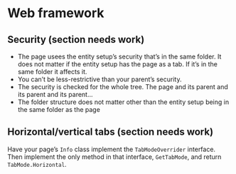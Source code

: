 # Web framework


## Security (section needs work)

*	The page usees the entity setup’s security that’s in the same folder. It does not matter if the entity setup has the page as a tab. If it’s in the same folder it affects it.
*	You can’t be less-restrictive than your parent’s security.
*	The security is checked for the whole tree. The page and its parent and its parent and its parent...
*	The folder structure does not matter other than the entity setup being in the same folder as the page


## Horizontal/vertical tabs (section needs work)

Have your page’s `Info` class implement the `TabModeOverrider` interface. Then implement the only method in that interface, `GetTabMode`, and return `TabMode.Horizontal`.